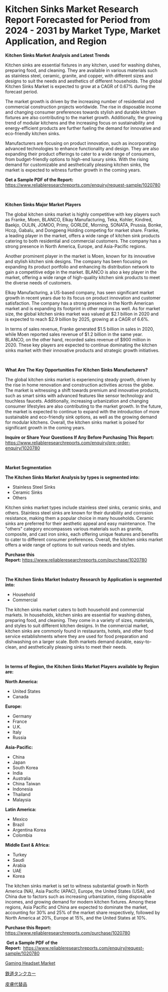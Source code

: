 <p><h1>Kitchen Sinks Market Research Report Forecasted for Period from 2024 -  2031 by Market Type, Market Application, and Region</h1></p><p><strong>Kitchen Sinks Market Analysis and Latest Trends</strong></p>
<p><p>Kitchen sinks are essential fixtures in any kitchen, used for washing dishes, preparing food, and cleaning. They are available in various materials such as stainless steel, ceramic, granite, and copper, with different sizes and designs to suit the needs and aesthetics of different households. The global Kitchen Sinks Market is expected to grow at a CAGR of 0.67% during the forecast period. </p><p>The market growth is driven by the increasing number of residential and commercial construction projects worldwide. The rise in disposable income and changing consumer preferences towards stylish and durable kitchen fixtures are also contributing to the market growth. Additionally, the growing trend of modular kitchens and the increasing focus on sustainability and energy-efficient products are further fueling the demand for innovative and eco-friendly kitchen sinks.</p><p>Manufacturers are focusing on product innovation, such as incorporating advanced technologies to enhance functionality and design. They are also expanding their product offerings to cater to a wide range of consumers, from budget-friendly options to high-end luxury sinks. With the rising demand for customizable and aesthetically pleasing kitchen sinks, the market is expected to witness further growth in the coming years.</p></p>
<p><strong>Get a Sample PDF of the Report:&nbsp;</strong> <a href="https://www.reliableresearchreports.com/enquiry/request-sample/1020780">https://www.reliableresearchreports.com/enquiry/request-sample/1020780</a></p>
<p>&nbsp;</p>
<p><strong>Kitchen Sinks Major Market Players</strong></p>
<p><p>The global kitchen sinks market is highly competitive with key players such as Franke, Moen, BLANCO, Elkay Manufacturing, Teka, Kohler, Kindred, Baekjo, OULIN, JOMOO, Primy, GORLDE, Morning, SONATA, Prussia, Bonke, Hccp, Gabalu, and Dongpeng Holding competing for market share. Franke, a leading player in the market, offers a wide range of kitchen sink products catering to both residential and commercial customers. The company has a strong presence in North America, Europe, and Asia-Pacific regions.</p><p>Another prominent player in the market is Moen, known for its innovative and stylish kitchen sink designs. The company has been focusing on expanding its product portfolio and enhancing its distribution network to gain a competitive edge in the market. BLANCO is also a key player in the market, offering a wide range of high-quality kitchen sink products to meet the diverse needs of customers.</p><p>Elkay Manufacturing, a US-based company, has seen significant market growth in recent years due to its focus on product innovation and customer satisfaction. The company has a strong presence in the North American market and is expanding its footprint in other regions as well. As for market size, the global kitchen sinks market was valued at $2.1 billion in 2020 and is expected to reach $2.9 billion by 2025, growing at a CAGR of 6.6%.</p><p>In terms of sales revenue, Franke generated $1.5 billion in sales in 2020, while Moen reported sales revenue of $1.2 billion in the same year. BLANCO, on the other hand, recorded sales revenue of $900 million in 2020. These key players are expected to continue dominating the kitchen sinks market with their innovative products and strategic growth initiatives.</p></p>
<p>&nbsp;</p>
<p><strong>What Are The Key Opportunities For Kitchen Sinks Manufacturers?</strong></p>
<p><p>The global kitchen sinks market is experiencing steady growth, driven by the rise in home renovation and construction activities across the globe. The market is witnessing a shift towards premium and innovative products, such as smart sinks with advanced features like sensor technology and touchless faucets. Additionally, increasing urbanization and changing consumer lifestyles are also contributing to the market growth. In the future, the market is expected to continue to expand with the introduction of more sustainable and eco-friendly sink options, as well as the growing demand for modular kitchens. Overall, the kitchen sinks market is poised for significant growth in the coming years.</p></p>
<p><strong>Inquire or Share Your Questions If Any Before Purchasing This Report:</strong> <a href="https://www.reliableresearchreports.com/enquiry/pre-order-enquiry/1020780">https://www.reliableresearchreports.com/enquiry/pre-order-enquiry/1020780</a></p>
<p>&nbsp;</p>
<p><strong>Market Segmentation</strong></p>
<p><strong>The Kitchen Sinks Market Analysis by types is segmented into:</strong></p>
<p><ul><li>Stainless Steel Sinks</li><li>Ceramic Sinks</li><li>Others</li></ul></p>
<p><p>Kitchen sinks market types include stainless steel sinks, ceramic sinks, and others. Stainless steel sinks are known for their durability and corrosion resistance, making them a popular choice in many households. Ceramic sinks are preferred for their aesthetic appeal and easy maintenance. The "others" category encompasses various materials such as granite, composite, and cast iron sinks, each offering unique features and benefits to cater to different consumer preferences. Overall, the kitchen sinks market offers a wide range of options to suit various needs and styles.</p></p>
<p><strong>Purchase this Report:&nbsp;</strong><a href="https://www.reliableresearchreports.com/purchase/1020780">https://www.reliableresearchreports.com/purchase/1020780</a></p>
<p>&nbsp;</p>
<p><strong>The Kitchen Sinks Market Industry Research by Application is segmented into:</strong></p>
<p><ul><li>Household</li><li>Commercial</li></ul></p>
<p><p>The kitchen sinks market caters to both household and commercial markets. In households, kitchen sinks are essential for washing dishes, preparing food, and cleaning. They come in a variety of sizes, materials, and styles to suit different kitchen designs. In the commercial market, kitchen sinks are commonly found in restaurants, hotels, and other food service establishments where they are used for food preparation and dishwashing on a larger scale. Both markets demand durable, easy-to-clean, and aesthetically pleasing sinks to meet their needs.</p></p>
<p>&nbsp;</p>
<p><strong>In terms of Region, the Kitchen Sinks Market Players available by Region are:</strong></p>
<p>
    <p> <strong> North America: </strong>
        <ul>
            <li>United States</li>
            <li>Canada</li>
        </ul>
        </p> 
    <p> <strong> Europe: </strong>
        <ul>
            <li>Germany</li>
            <li>France</li>
            <li>U.K.</li>
            <li>Italy</li>
            <li>Russia</li>
        </ul>
        </p> 
    <p> <strong> Asia-Pacific: </strong>
        <ul>
            <li>China</li>
            <li>Japan</li>
            <li>South Korea</li>
            <li>India</li>
            <li>Australia</li>
            <li>China Taiwan</li>
            <li>Indonesia</li>
            <li>Thailand</li>
            <li>Malaysia</li>
        </ul>
        </p> 
    <p> <strong> Latin America: </strong>
        <ul>
            <li>Mexico</li>
            <li>Brazil</li>
            <li>Argentina Korea</li>
            <li>Colombia</li>
        </ul>
        </p> 
    <p> <strong> Middle East & Africa: </strong>
        <ul>
            <li>Turkey</li>
            <li>Saudi</li>
            <li>Arabia</li>
            <li>UAE</li>
            <li>Korea</li>
        </ul>
    </p>
    </p>
<p><p>The kitchen sinks market is set to witness substantial growth in North America (NA), Asia Pacific (APAC), Europe, the United States (USA), and China due to factors such as increasing urbanization, rising disposable incomes, and growing demand for modern kitchen fixtures. Among these regions, Asia Pacific and China are expected to dominate the market, accounting for 30% and 25% of the market share respectively, followed by North America at 20%, Europe at 15%, and the United States at 10%.</p></p>
<p><strong>Purchase this Report: </strong><a href="https://www.reliableresearchreports.com/purchase/1020780">https://www.reliableresearchreports.com/purchase/1020780</a></p>
<p>&nbsp;<strong>Get a Sample PDF of the Report:&nbsp;&nbsp;</strong><a href="https://www.reliableresearchreports.com/enquiry/request-sample/1020780">https://www.reliableresearchreports.com/enquiry/request-sample/1020780</a></p>
<p><strong></strong></p>
<p><p><a href="https://github.com/Krish2023na/Market-Research-Report-List-3/blob/main/gaming-headset-market.md">Gaming Headset Market</a></p><p><a href="https://medium.com/@susanjprice2023/%E9%89%84%E9%81%93%E3%82%BF%E3%83%B3%E3%82%AF%E8%BB%8A%E5%B8%82%E5%A0%B4%E3%81%AE%E5%B1%95%E6%9C%9B-%E6%A5%AD%E7%95%8C%E6%A6%82%E8%A6%81%E3%81%A8%E4%BA%88%E6%B8%AC-2024%E5%B9%B4%E3%81%8B%E3%82%892031%E5%B9%B4-cba2f1acd7a0">鉄道タンクカー</a></p><p><a href="https://medium.com/@camron674/%E7%9A%AE%E8%86%9A%E4%BB%A3%E7%94%A8%E5%93%81%E5%B8%82%E5%A0%B4-%E7%A8%AE%E9%A1%9E-%E7%94%A8%E9%80%94-%E5%9C%B0%E7%90%86%E3%81%AB%E3%82%88%E3%82%8B%E5%8C%85%E6%8B%AC%E7%9A%84%E8%A9%95%E4%BE%A1-17a872f46dcd">皮膚代替品</a></p></p>